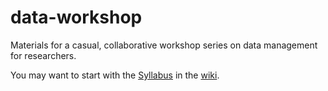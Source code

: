 data-workshop
=============

Materials for a casual, collaborative workshop series on data management for researchers.

You may want to start with the [Syllabus](Syllabus) in the [wiki](wiki).
